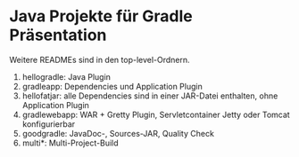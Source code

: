 # Java Projekte für Gradle Präsentation

Weitere READMEs sind in den top-level-Ordnern.

1. hellogradle: Java Plugin
2. gradleapp: Dependencies und Application Plugin
3. hellofatjar: alle Dependencies sind in einer JAR-Datei enthalten, ohne Application Plugin
4. gradlewebapp: WAR + Gretty Plugin, Servletcontainer Jetty oder Tomcat konfigurierbar
5. goodgradle: JavaDoc-, Sources-JAR, Quality Check
6. multi\*: Multi-Project-Build
